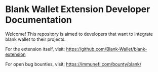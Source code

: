# Blank Wallet Extension Developer Documentation

Welcome! This repository is aimed to developers that want to integrate blank wallet to their projects.

For the extension itself, visit; https://github.com/Blank-Wallet/blank-extension

For open bug bounties, visit; https://immunefi.com/bounty/blank/
